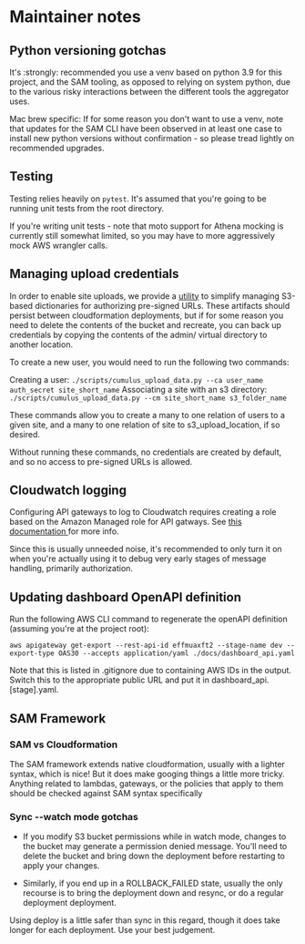 # Maintainer notes

## Python versioning gotchas

It's :strongly: recommended you use a venv based on python 3.9 for this project, and the SAM tooling, as opposed to relying on system python, due to the various risky interactions between the different tools the aggregator uses.

Mac brew specific: If for some reason you don't want to use a venv, note that updates for the SAM CLI have been observed in at least one case to install new python versions without confirmation - so please tread lightly on recommended upgrades.

## Testing

Testing relies heavily on `pytest`. It's assumed that you're going to be running unit tests from the root directory.

If you're writing unit tests - note that moto support for Athena mocking is currently still somewhat limited, so you may have to more aggressively mock AWS wrangler calls.

## Managing upload credentials

In order to enable site uploads, we provide a [utility](../scripts/credential_management.py) to simplify managing S3-based dictionaries for authorizing pre-signed URLs. These artifacts should persist between cloudformation deployments, but if for some reason you need to delete the contents of the bucket and recreate, you can back up credentials by copying the contents of the admin/ virtual directory to another location.

To create a new user, you would need to run the following two commands:

Creating a user:
`./scripts/cumulus_upload_data.py --ca user_name auth_secret site_short_name`
Associating a site with an s3 directory:
`./scripts/cumulus_upload_data.py --cm site_short_name s3_folder_name`

These commands allow you to create a many to one relation of users to a given site, and a many to one relation of site to s3_upload_location, if so desired.

Without running these commands, no credentials are created by default, and so no access to pre-signed URLs is allowed.

## Cloudwatch logging

Configuring API gateways to log to Cloudwatch requires creating a role based on the Amazon 
Managed role for API gatways. See [this documentation ](https://aws.amazon.com/premiumsupport/knowledge-center/api-gateway-cloudwatch-logs/) for more info.

Since this is usually unneeded noise, it's recommended to only turn it on when you're 
actually using it to debug very early stages of message handling, primarily authorization.

## Updating dashboard OpenAPI definition

Run the following AWS CLI command to regenerate the openAPI definition (assuming you're at the project root):

`aws apigateway get-export --rest-api-id effmuaxft2 --stage-name dev --export-type OAS30 --accepts application/yaml ./docs/dashboard_api.yaml`

Note that this is listed in .gitignore due to containing AWS IDs in the output. Switch this to the appropriate public URL and put it in dashboard_api.[stage].yaml.

## SAM Framework

### SAM vs Cloudformation

The SAM framework extends native cloudformation, usually with a lighter syntax, which is nice! But it does make googing things a little more tricky. Anything related to lambdas, gateways, or the policies that apply to them should be checked against SAM syntax specifically

### Sync --watch mode gotchas

- If you modify S3 bucket permissions while in watch mode, changes to the bucket may generate a permission denied message. You'll need to delete the bucket and bring down the deployment before restarting to apply your changes.

- Similarly, if you end up in a ROLLBACK_FAILED state, usually the only recourse is to bring the deployment down and resync, or do a regular deployment deployment.

Using deploy is a little safer than sync in this regard, though it does take longer for each deployment. Use your best judgement.